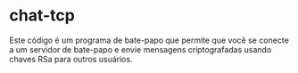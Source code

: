 # chat-tcp
Este código é um programa de bate-papo que permite que você se conecte a um servidor de bate-papo e envie mensagens criptografadas usando chaves RSa para outros usuários.
